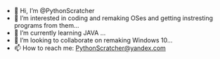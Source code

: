 - 👋 Hi, I’m @PythonScratcher
- 👀 I’m interested in coding and remaking OSes and getting instresting programs from them...
- 🌱 I’m currently learning JAVA ...
- 💞️ I’m looking to collaborate on remaking Windows 10...
- 📫 How to reach me: PythonScratcher@yandex.com

<!---
PythonScratcher/PythonScratcher is a ✨ special ✨ repository because its `README.md` (this file) appears on your GitHub profile.
You can click the Preview link to take a look at your changes.
--->
